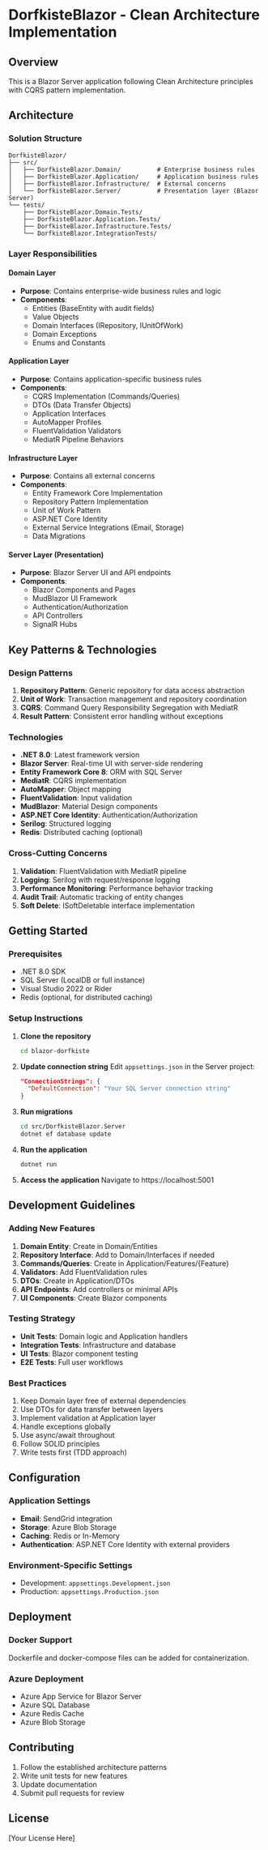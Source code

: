 # DorfkisteBlazor - Clean Architecture Implementation

## Overview

This is a Blazor Server application following Clean Architecture principles with CQRS pattern implementation.

## Architecture

### Solution Structure

```
DorfkisteBlazor/
├── src/
│   ├── DorfkisteBlazor.Domain/          # Enterprise business rules
│   ├── DorfkisteBlazor.Application/     # Application business rules
│   ├── DorfkisteBlazor.Infrastructure/  # External concerns
│   └── DorfkisteBlazor.Server/          # Presentation layer (Blazor Server)
└── tests/
    ├── DorfkisteBlazor.Domain.Tests/
    ├── DorfkisteBlazor.Application.Tests/
    ├── DorfkisteBlazor.Infrastructure.Tests/
    └── DorfkisteBlazor.IntegrationTests/
```

### Layer Responsibilities

#### Domain Layer
- **Purpose**: Contains enterprise-wide business rules and logic
- **Components**:
  - Entities (BaseEntity with audit fields)
  - Value Objects
  - Domain Interfaces (IRepository, IUnitOfWork)
  - Domain Exceptions
  - Enums and Constants

#### Application Layer
- **Purpose**: Contains application-specific business rules
- **Components**:
  - CQRS Implementation (Commands/Queries)
  - DTOs (Data Transfer Objects)
  - Application Interfaces
  - AutoMapper Profiles
  - FluentValidation Validators
  - MediatR Pipeline Behaviors

#### Infrastructure Layer
- **Purpose**: Contains all external concerns
- **Components**:
  - Entity Framework Core Implementation
  - Repository Pattern Implementation
  - Unit of Work Pattern
  - ASP.NET Core Identity
  - External Service Integrations (Email, Storage)
  - Data Migrations

#### Server Layer (Presentation)
- **Purpose**: Blazor Server UI and API endpoints
- **Components**:
  - Blazor Components and Pages
  - MudBlazor UI Framework
  - Authentication/Authorization
  - API Controllers
  - SignalR Hubs

## Key Patterns & Technologies

### Design Patterns
1. **Repository Pattern**: Generic repository for data access abstraction
2. **Unit of Work**: Transaction management and repository coordination
3. **CQRS**: Command Query Responsibility Segregation with MediatR
4. **Result Pattern**: Consistent error handling without exceptions

### Technologies
- **.NET 8.0**: Latest framework version
- **Blazor Server**: Real-time UI with server-side rendering
- **Entity Framework Core 8**: ORM with SQL Server
- **MediatR**: CQRS implementation
- **AutoMapper**: Object mapping
- **FluentValidation**: Input validation
- **MudBlazor**: Material Design components
- **ASP.NET Core Identity**: Authentication/Authorization
- **Serilog**: Structured logging
- **Redis**: Distributed caching (optional)

### Cross-Cutting Concerns
1. **Validation**: FluentValidation with MediatR pipeline
2. **Logging**: Serilog with request/response logging
3. **Performance Monitoring**: Performance behavior tracking
4. **Audit Trail**: Automatic tracking of entity changes
5. **Soft Delete**: ISoftDeletable interface implementation

## Getting Started

### Prerequisites
- .NET 8.0 SDK
- SQL Server (LocalDB or full instance)
- Visual Studio 2022 or Rider
- Redis (optional, for distributed caching)

### Setup Instructions

1. **Clone the repository**
   ```bash
   cd blazor-dorfkiste
   ```

2. **Update connection string**
   Edit `appsettings.json` in the Server project:
   ```json
   "ConnectionStrings": {
     "DefaultConnection": "Your SQL Server connection string"
   }
   ```

3. **Run migrations**
   ```bash
   cd src/DorfkisteBlazor.Server
   dotnet ef database update
   ```

4. **Run the application**
   ```bash
   dotnet run
   ```

5. **Access the application**
   Navigate to https://localhost:5001

## Development Guidelines

### Adding New Features

1. **Domain Entity**: Create in Domain/Entities
2. **Repository Interface**: Add to Domain/Interfaces if needed
3. **Commands/Queries**: Create in Application/Features/{Feature}
4. **Validators**: Add FluentValidation rules
5. **DTOs**: Create in Application/DTOs
6. **API Endpoints**: Add controllers or minimal APIs
7. **UI Components**: Create Blazor components

### Testing Strategy
- **Unit Tests**: Domain logic and Application handlers
- **Integration Tests**: Infrastructure and database
- **UI Tests**: Blazor component testing
- **E2E Tests**: Full user workflows

### Best Practices
1. Keep Domain layer free of external dependencies
2. Use DTOs for data transfer between layers
3. Implement validation at Application layer
4. Handle exceptions globally
5. Use async/await throughout
6. Follow SOLID principles
7. Write tests first (TDD approach)

## Configuration

### Application Settings
- **Email**: SendGrid integration
- **Storage**: Azure Blob Storage
- **Caching**: Redis or In-Memory
- **Authentication**: ASP.NET Core Identity with external providers

### Environment-Specific Settings
- Development: `appsettings.Development.json`
- Production: `appsettings.Production.json`

## Deployment

### Docker Support
Dockerfile and docker-compose files can be added for containerization.

### Azure Deployment
- Azure App Service for Blazor Server
- Azure SQL Database
- Azure Redis Cache
- Azure Blob Storage

## Contributing

1. Follow the established architecture patterns
2. Write unit tests for new features
3. Update documentation
4. Submit pull requests for review

## License

[Your License Here]